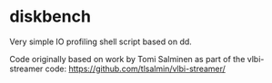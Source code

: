 # diskbench
Very simple IO profiling shell script based on dd.

Code originally based on work by Tomi Salminen as part of the vlbi-streamer code:
https://github.com/tlsalmin/vlbi-streamer/
